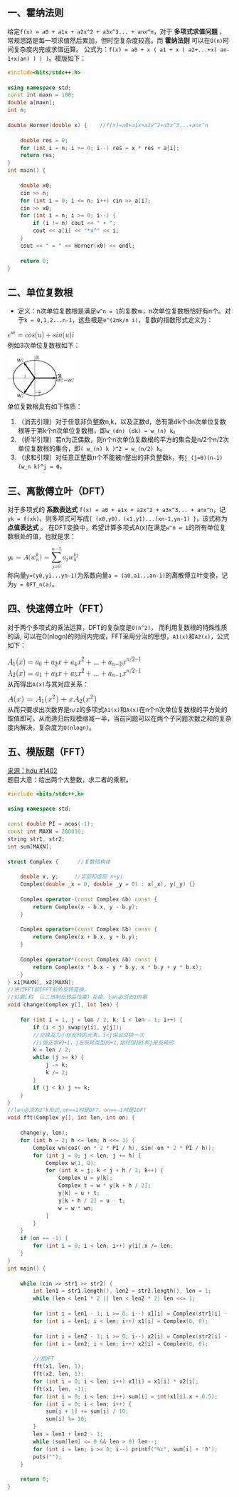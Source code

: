 ## 一、霍纳法则
给定`f(x) = a0 + a1x + a2x^2 + a3x^3... + anx^n`，对于 **多项式求值问题** ，常规思路是每一项求值然后累加，但时空复杂度较高。而 **霍纳法则** 可以在`O(n)`时间复杂度内完成求值运算。
公式为：`f(x) = a0 + x ( a1 + x ( a2+...+x( an-1+x(an) ) ) )`。模版如下：
```c++
#include<bits/stdc++.h>

using namespace std;
const int maxn = 100;
double a[maxn];
int n;

double Horner(double x) {    //f(x)=a0+a1x+a2x^2+a3x^3...+anx^n

    double res = 0;
    for (int i = n; i >= 0; i--) res = x * res + a[i];
    return res;
}
int main() {

    double x0;
    cin >> n;
    for (int i = 0; i <= n; i++) cin >> a[i];
    cin >> x0;
    for (int i = n; i >= 0; i--) {
        if (i != n) cout << " + ";
        cout << a[i] << "*x^" << i;
    }
    cout << " = " << Horner(x0) << endl;

    return 0;
}
```
## 二、单位复数根
* 定义：n次单位复数根是满足`w^n = 1`的复数w，n次单位复数根恰好有n个。对于`k = 0,1,2...n-1`，这些根是`e^(2πk/n i)`，复数的指数形式定义为：
  
<img src="_image/fft_2.gif" width="150" height="20" /><br>
例如3次单位复数根如下：

<img src="_image/fft_1.png" width="150" height="100" /><br>
单位复数根具有如下性质：
1. （消去引理）对于任意非负整数n,k，以及正数d，总有第dk个dn次单位复数根等于第k个n次单位复数根，即`w_(dn) (dk) = w_(n) k`。
2. （折半引理）若n为正偶数，则n个n次单位复数根的平方的集合是n/2个n/2次单位复数根的集合，即`( w_(n) k )^2 = w_(n/2) k`。
3. （求和引理）对任意正整数n个不能被n整出的非负整数k，有`∑_(j=0)(n-1) (w_n k)^j = 0`。
## 三、离散傅立叶（DFT）
对于多项式的 **系数表达式** `f(x) = a0 + a1x + a2x^2 + a3x^3... + anx^n`，记`yk = f(xk)`，则多项式可写成`{ (x0,y0)，(x1,y1)...(xn-1,yn-1) }`，该式称为 **点值表达式** 。
在DFT变换中，希望计算多项式A(x)在满足`w^n = 1`的所有单位复数根处的值，也就是求：

<img src="_image/fft_3.gif" width="160" height="50" /><br>
称向量`y=(y0,y1...yn-1)`为系数向量`a = (a0,a1...an-1)`的离散傅立叶变换，记为`y = DFT_n(a)`。
## 四、快速傅立叶（FFT）
对于两个多项式的乘法运算，DFT的复杂度是`O(n^2)`， 而利用复数根的特殊性质的话, 可以在O(nlogn)的时间内完成，FFT采用分治的思想，`A1(x)`和`A2(x)`，公式如下：

<img src="_image/fft_4.gif" width="300" height="50" /><br>
从而得出`A(x)`与其对应关系：

<img src="_image/fft_5.gif" width="200" height="20" /><br>
从而只要求出次数界是`n/2`的多项式`A1(x)`和`A(x)`在n个n次单位复数根的平方处的取值即可。从而递归后规模缩减一半，当前问题可以在两个子问题次数之和的复杂度内解决，复杂度为`O(nlogn)`。

## 五、模版题（FFT）
<a href ="http://acm.hdu.edu.cn/showproblem.php?pid=1402">来源：hdu #1402</a><br>
题目大意：给出两个大整数，求二者的乘积。
```c++
#include <bits/stdc++.h>

using namespace std;

const double PI = acos(-1);
const int MAXN = 200010;
string str1, str2;
int sum[MAXN];

struct Complex {      //复数结构体

    double x, y;     //实部和虚部 x+yi
    Complex(double _x = 0, double _y = 0) : x(_x), y(_y) {}

    Complex operator-(const Complex &b) const {
        return Complex(x - b.x, y - b.y);
    }

    Complex operator+(const Complex &b) const {
        return Complex(x + b.x, y + b.y);
    }

    Complex operator*(const Complex &b) const {
        return Complex(x * b.x - y * b.y, x * b.y + y * b.x);
    }
} x1[MAXN], x2[MAXN];
//进行FFT和IFFT前的反转变换。
//位置i和 （i二进制反转后位置）互换。len必须去2的幂
void change(Complex y[], int len) {

    for (int i = 1, j = len / 2, k; i < len - 1; i++) {
        if (i < j) swap(y[i], y[j]);
        //交换互为小标反转的元素，i<j保证交换一次
        //i做正常的+1，j左反转类型的+1,始终保持i和j是反转的
        k = len / 2;
        while (j >= k) {
            j -= k;
            k /= 2;
        }
        if (j < k) j += k;
    }
}
//len必须为2^k形式,on==1时是DFT，on==-1时是IDFT
void fft(Complex y[], int len, int on) {

    change(y, len);
    for (int h = 2; h <= len; h <<= 1) {
        Complex wn(cos(-on * 2 * PI / h), sin(-on * 2 * PI / h));
        for (int j = 0; j < len; j += h) {
            Complex w(1, 0);
            for (int k = j; k < j + h / 2; k++) {
                Complex u = y[k];
                Complex t = w * y[k + h / 2];
                y[k] = u + t;
                y[k + h / 2] = u - t;
                w = w * wn;
            }
        }
    }
    if (on == -1) {
        for (int i = 0; i < len; i++) y[i].x /= len;
    }
}
int main() {

    while (cin >> str1 >> str2) {
        int len1 = str1.length(), len2 = str2.length(), len = 1;
        while (len < len1 * 2 || len < len2 * 2) len <<= 1;

        for (int i = len1 - 1; i >= 0; i--) x1[i] = Complex(str1[i] - '0', 0);
        for (int i = len1; i < len; i++) x1[i] = Complex(0, 0);

        for (int i = len2 - 1; i >= 0; i--) x2[i] = Complex(str2[i] - '0', 0);
        for (int i = len2; i < len; i++) x2[i] = Complex(0, 0);

        //求DFT
        fft(x1, len, 1);
        fft(x2, len, 1);
        for (int i = 0; i < len; i++) x1[i] = x1[i] * x2[i];
        fft(x1, len, -1);
        for (int i = 0; i < len; i++) sum[i] = int(x1[i].x + 0.5);
        for (int i = 0; i < len; i++) {
            sum[i + 1] += sum[i] / 10;
            sum[i] %= 10;
        }
        len = len1 + len2 - 1;
        while (sum[len] <= 0 && len > 0) len--;
        for (int i = len; i >= 0; i--) printf("%c", sum[i] + '0');
        puts("");
    }

    return 0;
}
```